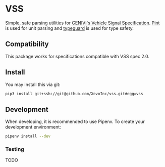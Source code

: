 # VSS
Simple, safe parsing utilities for [GENIVI's Vehicle Signal Specification](https://github.com/GENIVI/vehicle_signal_specification). [Pint](https://github.com/hgrecco/pint) is used for unit parsing and [typeguard](https://github.com/agronholm/typeguard) is used for type safety.

## Compatibility
This package works for specifications compatible with VSS spec 2.0.

## Install
You may install this via git:
```bash
pip3 install git+ssh://git@github.com/XevoInc/vss.git#egg=vss
```

## Development
When developing, it is recommended to use Pipenv. To create your development environment:
```bash
pipenv install --dev
```

### Testing
TODO
